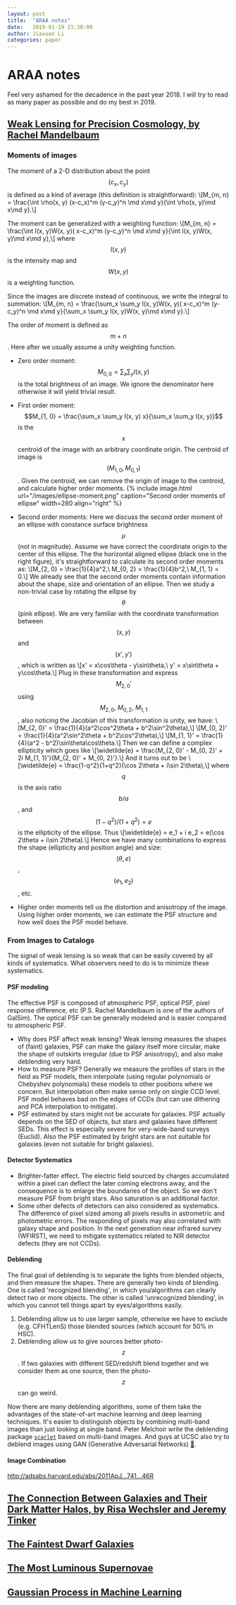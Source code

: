 ```yaml
---
layout: post
title:  "ARAA notes"
date:   2019-01-19 21:38:00
author: Jiaxuan Li
categories: paper
---
```

# ARAA notes
Feel very ashamed for the decadence in the past year 2018. I will try to read as many paper as possible and do my best in 2019.

## [Weak Lensing for Precision Cosmology, by Rachel Mandelbaum](https://www.annualreviews.org/doi/abs/10.1146/annurev-astro-081817-051928)

### Moments of images
The moment of a 2-D distribution about the point $$(c_x, c_y)$$ is defined as a kind of average (this definition is straightforward):
\\[M_{m, n} = \frac{\int \rho(x, y) (x-c_x)^m (y-c_y)^n \md x\md y}{\int \rho(x, y)\md x\md y}.\\]

The moment can be generalized with a weighting function:
\\[M_{m, n} = \frac{\int I(x, y)W(x, y)( x-c_x)^m (y-c_y)^n \md x\md y}{\int I(x, y)W(x, y)\md x\md y},\\]
where $$I(x, y)$$ is the intensity map and $$W(x, y)$$ is a weighting function.

Since the images are discrete instead of continuous, we write the integral to summation:
\\[M_{m, n} = \frac{\sum_x \sum_y I(x, y)W(x, y)( x-c_x)^m (y-c_y)^n \md x\md y}{\sum_x \sum_y  I(x, y)W(x, y)\md x\md y}.\\]

The order of moment is defined as $$m+n$$. Here after we usually assume a unity weighting function.

- Zero order moment: $$M_{0, 0} = \sum_x \sum_y I(x, y)$$ is the total brightness of an image. We ignore the denominator here otherwise it will yield trivial result.
- First order moment: $$M_{1, 0} = \frac{\sum_x \sum_y I(x, y) x}{\sum_x \sum_y I(x, y)}$$ is the $$x$$ centroid of the image with an arbitrary coordinate origin. The centroid of image is $$(M_{1, 0}, M_{0, 1})$$. Given the centroid, we can remove the origin of image to the centroid, and calculate higher order moments.
{% include image.html url="/images/ellipse-moment.png" caption="Second order moments of ellipse" width=280 align="right" %}
- Second order moments: Here we discuss the second order moment of an ellipse with constance surface brightness $$\mu$$ (not in magnitude). Assume we have correct the coordinate origin to the center of this ellipse. The the horizontal aligned ellipse (black one in the right figure), it's straightforward to calculate its second order moments as:
\\[M_{2, 0} = \frac{1}{4}a^2,\ M_{0, 2} = \frac{1}{4}b^2,\ M_{1, 1} = 0.\\]
We already see that the second order moments contain information about the shape, size and orientation of an ellipse. Then we study a non-trivial case by rotating the ellipse by $$\theta$$ (pink ellipse). We are very familiar with the coordinate transformation between $$(x, y)$$ and $$(x', y')$$, which is written as
\\[x' = x\cos\theta - y\sin\theta,\ y' = x\sin\theta + y\cos\theta.\\]
Plug in these transformation and express $$M_{2, 0}'$$ using $$M_{2, 0},\ M_{0, 2},\ M_{1,1}$$, also noticing the Jacobian of this transformation is unity, we have:
\\[M_{2, 0}' = \frac{1}{4}(a^2\cos^2\theta + b^2\sin^2\theta),\\]
\\[M_{0, 2}' = \frac{1}{4}(a^2\sin^2\theta + b^2\cos^2\theta),\\]
\\[M_{1, 1}' = \frac{1}{4}(a^2 - b^2)\sin\theta\cos\theta.\\]
Then we can define a complex ellipticity which goes like
\\[\widetilde{e} = \frac{M_{2, 0}' - M_{0, 2}' + 2i M_{1, 1}'}{M_{2, 0}' + M_{0, 2}'}.\\]
And it turns out to be
\\[\widetilde{e} = \frac{1-q^2}{1+q^2}(\cos 2\theta + i\sin 2\theta),\\]
where $$q$$ is the axis ratio $$b/a$$, and $$ (1-q^2) / (1+q^2) = e$$ is the ellipticity of the ellipse. Thus
\\[\widetilde{e} = e_1 + i e_2 = e(\cos 2\theta + i\sin 2\theta).\\]
Hence we have many combinations to express the shape (ellipticity and position angle) and size: $$(\theta, e)$$, $$(e_1, e_2)$$, etc.

- Higher order moments tell us the distortion and anisotropy of the image. Using higher order moments, we can estimate the PSF structure and how well does the PSF model behave. 

### From Images to Catalogs
The signal of weak lensing is so weak that can be easily covered by all kinds of systematics. What observers need to do is to minimize these systematics. 
#### PSF modeling
The effective PSF is composed of atmospheric PSF, optical PSF, pixel response difference, etc (P.S. Rachel Mandelbaum is one of the authors of GalSim). The optical PSF can be generally modeled and is easier compared to atmospheric PSF.
- Why does PSF affect weak lensing? Weak lensing measures the shapes of (faint) galaxies, PSF can make the galaxy itself more circular, make the shape of outskirts irregular (due to PSF anisotropy), and also make deblending very hard.
- How to measure PSF? Generally we measure the profiles of stars in the field as PSF models, then interpolate (using regular polynomials or Chebyshev polynomials) these models to other positions where we concern. But interpolation often make sense only on single CCD level. PSF model behaves bad on the edges of CCDs (but can use dithering and PCA interpolation to mitigate).
- PSF estimated by stars might not be accurate for galaxies. PSF actually depends on the SED of objects, but stars and galaxies have different SEDs. This effect is especially severe for very-wide-band surveys (Euclid). Also the PSF estimated by bright stars are not suitable for galaxies (even not suitable for bright galaxies).

#### Detector Systematics
- Brighter-fatter effect. The electric field sourced by charges accumulated within a pixel can deflect the later coming electrons away, and the consequence is to enlarge the boundaries of the object. So we don't measure PSF from bright stars. Also saturation is an additional factor.
- Some other defects of detectors can also considered as systematics. The difference of pixel sized among all pixels results in astrometric and photometric errors. The responding of pixels may also correlated with galaxy shape and position. In the next generation near infrared survey (WFIRST), we need to mitigate systematics related to NIR detector defects (they are not CCDs).

#### Deblending
The final goal of deblending is to separate the lights from blended objects, and then measure the shapes. There are generally two kinds of blending. One is called 'recognized blending', in which you/algorithms can clearly detect two or more objects. The other is called 'unrecognized blending', in which you cannot tell things apart by eyes/algorithms easily. 
1. Deblending allow us to use larger sample, otherwise we have to exclude (e.g. CFHTLenS) those blended sources (which account for 50% in HSC).
2. Deblending allow us to give sources better photo-$$z$$. If two galaxies with different SED/redshift blend together and we consider them as one source, then the photo-$$z$$ can go weird. 

Now there are many deblending algorithms, some of them take the advantages of the state-of-art machine learning and deep learning techniques. It's easier to distinguish objects by combining multi-band images than just looking at single band. Peter Melchoir write the deblending package [`scarlet`](https://arxiv.org/abs/1802.10157) based on multi-band images. And guys at UCSC also try to deblend images using GAN (Generative Adversarial Networks) [&#x1f517;](https://arxiv.org/abs/1810.10098).

#### Image Combination
http://adsabs.harvard.edu/abs/2011ApJ...741...46R

## [The Connection Between Galaxies and Their Dark Matter Halos, by Risa Wechsler and Jeremy Tinker](https://www.annualreviews.org/doi/abs/10.1146/annurev-astro-081817-051756)

## [The Faintest Dwarf Galaxies](https://arxiv.org/abs/1901.05465)

## [The Most Luminous Supernovae](https://arxiv.org/abs/1812.01428v1)

## [Gaussian Process in Machine Learning](http://www.gaussianprocess.org/gpml/chapters/RW.pdf)
